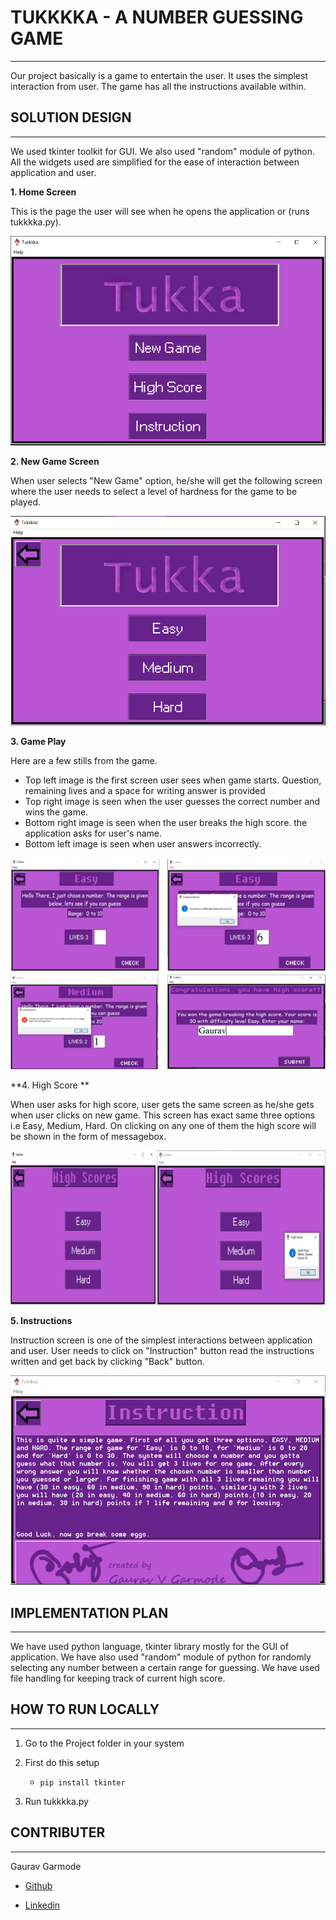 # TUKKKKA - A NUMBER GUESSING GAME

___



Our project basically is a game to entertain the user. It uses the simplest interaction from user. The game has all the instructions available within. 

## SOLUTION DESIGN

___



We used tkinter toolkit for GUI. We also used "random" module of python. All the widgets used are simplified for the ease of interaction between application and user.

**1. Home Screen**

This is the page the user will see when he opens the application or (runs tukkkka.py).

![1](https://github.com/Garmode3073/Tukkkka/blob/master/1.png)

**2. New Game Screen**

When user selects "New Game" option, he/she will get the following screen where the user needs to select a level of hardness for the game to be played.

![2](https://github.com/Garmode3073/Tukkkka/blob/master/2.png)

**3.  Game Play**

Here are a few stills from the game.

* Top left image is the first screen user sees when game starts. Question, remaining lives and a space for writing answer is provided
* Top right image is seen when the user guesses the correct number and wins the game.
* Bottom right image is seen when the user breaks the high score. the application asks for user's name.
* Bottom left image is seen when user answers incorrectly.

![3](https://github.com/Garmode3073/Tukkkka/blob/master/3.png)

**4. High Score **

When user asks for high score, user gets the same screen as he/she gets when user clicks on new game. This screen has exact same three options i.e Easy, Medium, Hard. On clicking on any one of them the high score will be shown in the form of messagebox.

![4](https://github.com/Garmode3073/Tukkkka/blob/master/4.png)

**5. Instructions**

Instruction screen is one of the simplest interactions between application and user. User needs to click on "Instruction" button read the instructions written and get back by clicking "Back" button.

![5](https://github.com/Garmode3073/Tukkkka/blob/master/5.png)



 ## IMPLEMENTATION PLAN

---

We have used python language, tkinter library mostly for the GUI of application. We have also used "random" module of python for randomly selecting any number between a certain range for guessing. We have used file handling for keeping track of current high score.

## HOW TO RUN LOCALLY

---

1. Go to the Project folder in your system

2. First do this setup

   * ```
     pip install tkinter
     ```

3. Run tukkkka.py

## CONTRIBUTER

---

Gaurav Garmode

* [Github](https://github.com/Garmode3073 "Github")

* [Linkedin](https://www.linkedin.com/in/gaurav-garmode-ab537a175 "Linkedin")

  
